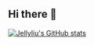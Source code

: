 ## Hi there 👋
[![Jellyliu's GitHub stats](https://github-readme-stats.vercel.app/api/top-langs?username=JellyLiu2001&hide=html,scss,stylus,blade,jupyter%30notebook,python,css,shell,batchfile,dockerfile,typescript&theme=algolia&show_icons=true)](https://github.com/JellyLiu2001)
<!--
**JellyLiu2001/JellyLiu2001** is a ✨ _special_ ✨ repository because its `README.md` (this file) appears on your GitHub profile.

Here are some ideas to get you started:

- 🔭 I’m currently working on ...
- 🌱 I’m currently learning ...
- 👯 I’m looking to collaborate on ...
- 🤔 I’m looking for help with ...
- 💬 Ask me about ...
- 📫 How to reach me: ...
- 😄 Pronouns: ...
- ⚡ Fun fact: ...
-->
